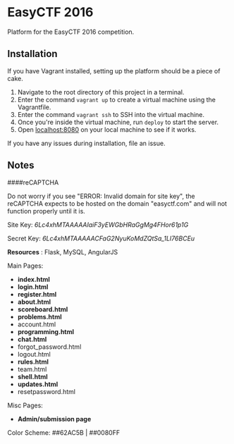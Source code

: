 # EasyCTF 2016

Platform for the EasyCTF 2016 competition.

## Installation

If you have Vagrant installed, setting up the platform should be a piece of cake.

1. Navigate to the root directory of this project in a terminal.
2. Enter the command `vagrant up` to create a virtual machine using the Vagrantfile.
3. Enter the command `vagrant ssh` to SSH into the virtual machine.
4. Once you're inside the virtual machine, run `deploy` to start the server.
5. Open [localhost:8080](http://localhost:8080) on your local machine to see if it works.

If you have any issues during installation, file an issue.

## Notes

####reCAPTCHA

Do not worry if you see "ERROR: Invalid domain for site key", the reCAPTCHA expects to be hosted on the domain "easyctf.com" and will not function properly until it is.

Site Key: *6Lc4xhMTAAAAAIaiF3yEWGbHRaGgMg4FHor61p1G*

Secret Key: *6Lc4xhMTAAAAACFaG2NyuKoMdZQtSa_1LI76BCEu*

**Resources** : Flask, MySQL, AngularJS


Main Pages:
- <b>index.html</b>
- <b>login.html</b>
- <b>register.html</b>
- <b>about.html</b>
- <b>scoreboard.html</b>
- <b>problems.html</b>
- account.html
- <b>programming.html</b>
- <b>chat.html</b>
- forgot_password.html
- logout.html
- <b>rules.html</b>
- team.html
- <b>shell.html</b>
- <b>updates.html</b>
- resetpassword.html

Misc Pages:
- <b>Admin/submission page</b>

Color Scheme: &#35;#62AC5B | &#35;#0080FF
